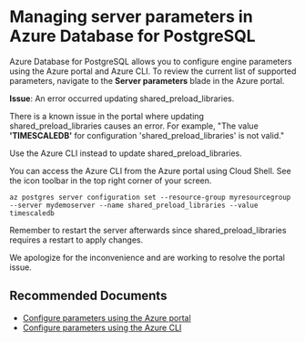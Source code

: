 <properties
	pageTitle="Managing server parameters in Azure Database for PostgreSQL"
	description="Managing server parameters in Azure Database for PostgreSQL"
	service="microsoft.dbforpostgresql"
	resource="servers"
	authors="jan-eng"
    ms.author="janeng"
	displayOrder="13"
	selfHelpType="resource"
	supportTopicIds=""
	resourceTags="servers, databases"
	productPesIds=""
	cloudEnvironments="MoonCake"
	articleId="dbforpostgresql-mgnt-serverparams-mooncake"
/>

# Managing server parameters in Azure Database for PostgreSQL

Azure Database for PostgreSQL allows you to configure engine parameters using the Azure portal and Azure CLI. To review the current list of supported parameters, navigate to the **Server parameters** blade in the Azure portal.

**Issue**: An error occurred updating shared_preload_libraries.

   There is a known issue in the portal where updating shared_preload_libraries causes an error. For example, "The value **'TIMESCALEDB'** for configuration 'shared_preload_libraries' is not valid."

   Use the Azure CLI instead to update shared_preload_libraries. 
   
   You can access the Azure CLI from the Azure portal using Cloud Shell. See the icon toolbar in the top right corner of your screen.

   ```
   az postgres server configuration set --resource-group myresourcegroup --server mydemoserver --name shared_preload_libraries --value timescaledb
   ```

   Remember to restart the server afterwards since shared_preload_libraries requires a restart to apply changes.

   We apologize for the inconvenience and are working to resolve the portal issue.

## **Recommended Documents**

* [Configure parameters using the Azure portal](https://docs.azure.cn/postgresql/howto-configure-server-parameters-using-portal)
* [Configure parameters using the Azure CLI](https://docs.azure.cn/postgresql/howto-configure-server-parameters-using-cli)